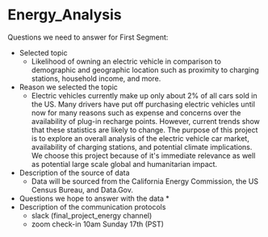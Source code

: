 # Energy_Analysis
Questions we need to answer for First Segment: 
* Selected topic
    * Likelihood of owning an electric vehicle in comparison to demographic and geographic location such as proximity to charging stations, household income, and more. 
* Reason we selected the topic
    * Electric vehicles currently make up only about 2% of all cars sold in the US. Many drivers have put off purchasing electric vehicles until now for many reasons such as expense and concerns over the availability of plug-in recharge points. However, current trends show that these statistics are likely to change. The purpose of this project is to explore an overall analysis of the electric vehicle car market, availability of charging stations, and potential climate implications. We choose this project because of it's immediate relevance as well as potential large scale global and humanitarian impact. 
* Description of the source of data
    * Data will be sourced from the California Energy Commission, the US Census Bureau, and Data.Gov. 
* Questions we hope to answer with the data
    * 
* Description of the communication protocols
    - slack (final_project_energy channel)
    - zoom check-in 10am Sunday 17th (PST)
